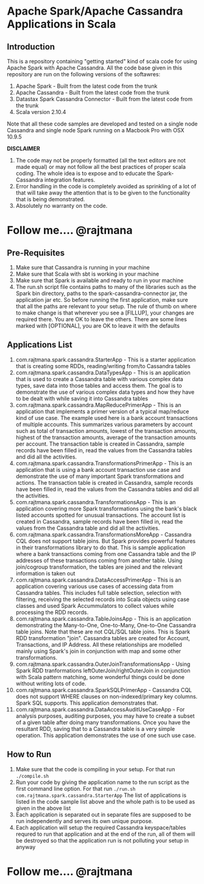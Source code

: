 # Apache Spark/Apache Cassandra Applications in Scala

## Introduction
This is a repository containing "getting started" kind of scala code for using Apache Spark with Apache Cassandra. All the code base given in this repository are run on the following versions of the softawres:

1. Apache Spark - Built from the latest code from the trunk
2. Apache Cassandra - Built from the latest code from the trunk
3. Datastax Spark Cassandra Connector - Built from the latest code from the trunk
4. Scala version 2.10.4

Note that all these code samples are developed and tested on a single node Cassandra and single node Spark running on a Macbook Pro with OSX 10.9.5

**DISCLAIMER**

1. The code may not be properly formatted (all the text editors are not made equal) or may not follow all the best practices of proper scala coding. The whole idea is to expose and to educate the Spark-Cassandra integration features.
2. Error handling in the code is completely avoided as sprinkling of a lot of that will take away the attention that is to be given to the functionality that is being demonstrated.
3. Absolutely no warranty on the code.

# Follow me.... @rajtmana

## Pre-Requisites
1. Make sure that Cassandra is running in your machine
2. Make sure that Scala with sbt is working in your machine
3. Make sure that Spark is available and ready to run in your machine
4. The run.sh script file contains paths to many of the libraries such as the Spark bin directory, paths to the spark-cassandra-connector jar, the application jar etc. So before running the first application, make sure that all the paths are relevant to your setup. The rule of thumb on where to make change is that wherever you see a [FILLUP], your changes are required there. You are OK to leave the others. There are some lines marked with [OPTIONAL], you are OK to leave it with the defaults

## Applications List
1. com.rajtmana.spark.cassandra.StarterApp - This is a starter application that is creating some RDDs, reading/writing from/to Cassandra tables
2. com.rajtmana.spark.cassandra.DataTypesApp - This is an application that is used to create a Cassandra table with various complex data types, save data into those tables and access them. The goal is to demonstrate the use of various complex data types and how they have to be dealt with while saving it into Cassandra tables
3. com.rajtmana.spark.cassandra.MapReducePrimerApp - This is an application that implements a primer version of a typical map/reduce kind of use case. The example used here is a bank account transactions of multiple accounts. This summarizes various parameters by account such as total of transaction amounts, lowest of the transaction amounts, highest of the transaction amounts, average of the transaction amounts per account. The transaction table is created in Cassandra, sample records have been filled in, read the values from the Cassandra tables and did all the activities.
4. com.rajtmana.spark.cassandra.TransformationsPrimerApp - This is an application that is using a bank account transaction use case and demonstrate the use of many important Spark transformations and actions. The transaction table is created in Cassandra, sample records have been filled in, read the values from the Cassandra tables and did all the activities.
5. com.rajtmana.spark.cassandra.TransformationsApp - This is an application covering more Spark transformations using the bank's black listed accounts spotted for unusual transactions. The account list is created in Cassandra, sample records have been filled in, read the values from the Cassandra table and did all the activities.
6. com.rajtmana.spark.cassandra.TransformationsMoreApp - Cassandra CQL does not support table joins. But Spark provides powerful features in their transformations library to do that. This is sample application where a bank transactions coming from one Cassandra table and the IP addresses of these transactions coming from another table. Using join/cogroup transformation, the tables are joined and the relevant information is taken out
7. com.rajtmana.spark.cassandra.DataAccessPrimerApp - This is an application covering various use cases of accessing data from Cassandra tables. This includes full table selection, selection with filtering, receiving the selected records into Scala objects using case classes and used Spark Accummulators to collect values while processing the RDD records.
8. com.rajtmana.spark.cassandra.TableJoinsApp - This is an application demonstrating the Many-to-One, One-to-Many, One-to-One Cassandra table joins. Note that these are not CQL/SQL table joins. This is Spark RDD transformation "join". Cassandra tables are created for Account, Transactions, and IP Address. All these relationships are modelled mainly using Spark's join in conjunction with map and some other transformations.
9. com.rajtmana.spark.cassandra.OuterJoinTransformationsApp - Using Spark RDD tranformations leftOuterJoin/rightOuterJoin in conjunction with Scala pattern matching, some wonderful things could be done without writing lots of code. 
10. com.rajtmana.spark.cassandra.SparkSQLPrimerApp - Cassandra CQL does not support WHERE clauses on non-indexed/primary key columns. Spark SQL supports. This application demonstrates that.
11. com.rajtmana.spark.cassandra.DataAccessAuditUseCaseApp - For analysis purposes, auditing purposes, you may have to create a subset of a given table after doing many transformations. Once you have the resultant RDD, saving that to a Cassandra table is a very simple operation. This application demonstrates the use of one such use case. 


## How to Run
1. Make sure that the code is compiling in your setup. For that run ```./compile.sh ```
2. Run your code by giving the application name to the run script as the first command line option. For that run ```./run.sh com.rajtmana.spark.cassandra.StarterApp``` The list of applications is listed in the code sample list above and the whole path is to be used as given in the above list
3. Each application is separated out in separate files are supposed to be run independently and serves its own unique purpose. 
4. Each application will setup the required Cassandra keyspace/tables requred to run that application and at the end of the run, all of them will be destroyed so that the application run is not polluting your setup in anyway

# Follow me.... @rajtmana
